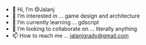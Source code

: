 - 👋 Hi, I’m @Jalanj
- 👀 I’m interested in ... game design and architecture
- 🌱 I’m currently learning ... gdscript
- 💞️ I’m looking to collaborate on ... literally anything
- 📫 How to reach me ... jalanjgrady@gmail.com

<!---
Jalanj/Jalanj is a ✨ special ✨ repository because its `README.md` (this file) appears on your GitHub profile.
You can click the Preview link to take a look at your changes.
--->

